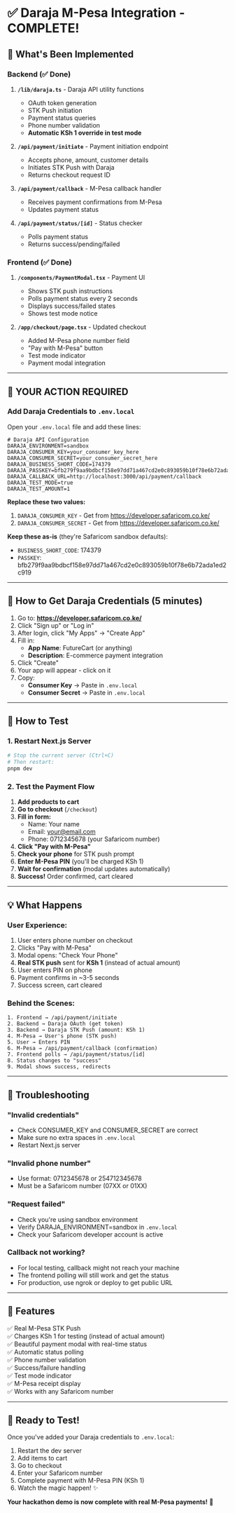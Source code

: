 # ✅ Daraja M-Pesa Integration - COMPLETE!

## 🎉 What's Been Implemented

### Backend (✅ Done)
1. **`/lib/daraja.ts`** - Daraja API utility functions
   - OAuth token generation
   - STK Push initiation
   - Payment status queries
   - Phone number validation
   - **Automatic KSh 1 override in test mode**

2. **`/api/payment/initiate`** - Payment initiation endpoint
   - Accepts phone, amount, customer details
   - Initiates STK Push with Daraja
   - Returns checkout request ID

3. **`/api/payment/callback`** - M-Pesa callback handler
   - Receives payment confirmations from M-Pesa
   - Updates payment status

4. **`/api/payment/status/[id]`** - Status checker
   - Polls payment status
   - Returns success/pending/failed

### Frontend (✅ Done)
1. **`/components/PaymentModal.tsx`** - Payment UI
   - Shows STK push instructions
   - Polls payment status every 2 seconds
   - Displays success/failed states
   - Shows test mode notice

2. **`/app/checkout/page.tsx`** - Updated checkout
   - Added M-Pesa phone number field
   - "Pay with M-Pesa" button
   - Test mode indicator
   - Payment modal integration

---

## 🔑 YOUR ACTION REQUIRED

### Add Daraja Credentials to `.env.local`

Open your `.env.local` file and add these lines:

```env
# Daraja API Configuration
DARAJA_ENVIRONMENT=sandbox
DARAJA_CONSUMER_KEY=your_consumer_key_here
DARAJA_CONSUMER_SECRET=your_consumer_secret_here
DARAJA_BUSINESS_SHORT_CODE=174379
DARAJA_PASSKEY=bfb279f9aa9bdbcf158e97dd71a467cd2e0c893059b10f78e6b72ada1ed2c919
DARAJA_CALLBACK_URL=http://localhost:3000/api/payment/callback
DARAJA_TEST_MODE=true
DARAJA_TEST_AMOUNT=1
```

**Replace these two values:**
1. `DARAJA_CONSUMER_KEY` - Get from https://developer.safaricom.co.ke/
2. `DARAJA_CONSUMER_SECRET` - Get from https://developer.safaricom.co.ke/

**Keep these as-is** (they're Safaricom sandbox defaults):
- `BUSINESS_SHORT_CODE`: 174379
- `PASSKEY`: bfb279f9aa9bdbcf158e97dd71a467cd2e0c893059b10f78e6b72ada1ed2c919

---

## 📱 How to Get Daraja Credentials (5 minutes)

1. Go to: **https://developer.safaricom.co.ke/**
2. Click "Sign up" or "Log in"
3. After login, click "My Apps" → "Create App"
4. Fill in:
   - **App Name**: FutureCart (or anything)
   - **Description**: E-commerce payment integration
5. Click "Create"
6. Your app will appear - click on it
7. Copy:
   - **Consumer Key** → Paste in `.env.local`
   - **Consumer Secret** → Paste in `.env.local`

---

## 🧪 How to Test

### 1. Restart Next.js Server
```bash
# Stop the current server (Ctrl+C)
# Then restart:
pnpm dev
```

### 2. Test the Payment Flow

1. **Add products to cart**
2. **Go to checkout** (`/checkout`)
3. **Fill in form:**
   - Name: Your name
   - Email: your@email.com
   - Phone: 0712345678 (your Safaricom number)
4. **Click "Pay with M-Pesa"**
5. **Check your phone** for STK push prompt
6. **Enter M-Pesa PIN** (you'll be charged KSh 1)
7. **Wait for confirmation** (modal updates automatically)
8. **Success!** Order confirmed, cart cleared

---

## 💡 What Happens

### User Experience:
1. User enters phone number on checkout
2. Clicks "Pay with M-Pesa"
3. Modal opens: "Check Your Phone"
4. **Real STK push** sent for **KSh 1** (instead of actual amount)
5. User enters PIN on phone
6. Payment confirms in ~3-5 seconds
7. Success screen, cart cleared

### Behind the Scenes:
```
1. Frontend → /api/payment/initiate
2. Backend → Daraja OAuth (get token)
3. Backend → Daraja STK Push (amount: KSh 1)
4. M-Pesa → User's phone (STK push)
5. User → Enters PIN
6. M-Pesa → /api/payment/callback (confirmation)
7. Frontend polls → /api/payment/status/[id]
8. Status changes to "success"
9. Modal shows success, redirects
```

---

## 🐛 Troubleshooting

### "Invalid credentials"
- Check CONSUMER_KEY and CONSUMER_SECRET are correct
- Make sure no extra spaces in `.env.local`
- Restart Next.js server

### "Invalid phone number"
- Use format: 0712345678 or 254712345678
- Must be a Safaricom number (07XX or 01XX)

### "Request failed"
- Check you're using sandbox environment
- Verify DARAJA_ENVIRONMENT=sandbox in `.env.local`
- Check your Safaricom developer account is active

### Callback not working?
- For local testing, callback might not reach your machine
- The frontend polling will still work and get the status
- For production, use ngrok or deploy to get public URL

---

## 🎯 Features

✅ Real M-Pesa STK Push  
✅ Charges KSh 1 for testing (instead of actual amount)  
✅ Beautiful payment modal with real-time status  
✅ Automatic status polling  
✅ Phone number validation  
✅ Success/failure handling  
✅ Test mode indicator  
✅ M-Pesa receipt display  
✅ Works with any Safaricom number  

---

## 🚀 Ready to Test!

Once you've added your Daraja credentials to `.env.local`:

1. Restart the dev server
2. Add items to cart
3. Go to checkout
4. Enter your Safaricom number
5. Complete payment with M-Pesa PIN (KSh 1)
6. Watch the magic happen! ✨

**Your hackathon demo is now complete with real M-Pesa payments!** 🎉


